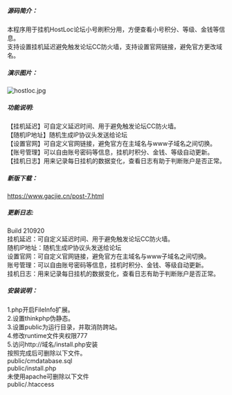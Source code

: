 #####  源码简介：
 本程序用于挂机HostLoc论坛小号刷积分用，方便查看小号积分、等级、金钱等信息。   
 支持设置挂机延迟避免触发论坛CC防火墙，支持设置官网链接，避免官方更改域名。 
#####  演示图片：
 ![hostloc.jpg](https://z3.ax1x.com/2021/09/21/4Jrw0s.jpg) 
##### 功能说明:
【挂机延迟】可自定义延迟时间、用于避免触发论坛CC防火墙。   
【随机IP地址】随机生成IP协议头发送给论坛   
【设置官网】可自定义官网链接，避免官方在主域名与www子域名之间切换。   
【账号管理】可以自由账号密码等信息，挂机时积分、金钱、等级自动更新。   
【挂机日志】用来记录每日挂机的数据变化，查看日志有助于判断账户是否正常。   
##### 新版下载：
 https://www.gacjie.cn/post-7.html   
##### 更新日志:
Build 210920   
挂机延迟：可自定义延迟时间、用于避免触发论坛CC防火墙。   
随机IP地址：随机生成IP协议头发送给论坛   
设置官网：可自定义官网链接，避免官方在主域名与www子域名之间切换。   
账号管理：可以自由账号密码等信息，挂机时积分、金钱、等级自动更新。    
挂机日志：用来记录每日挂机的数据变化，查看日志有助于判断账户是否正常。   
##### 安装说明： 
1.php开启FileInfo扩展。   
2.设置thinkphp伪静态。   
3.设置public为运行目录，并取消防跨站。   
4.修改runtime文件夹权限777   
5.访问http://域名/install.php安装   
按照完成后可删除以下文件。   
public/cmdatabase.sql   
public/install.php   
未使用apache可删除以下文件   
public/.htaccess   
